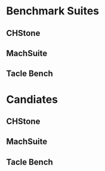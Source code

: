 # Benchmark Suites

## CHStone

## MachSuite

## Tacle Bench

# Candiates 

## CHStone

## MachSuite

## Tacle Bench

